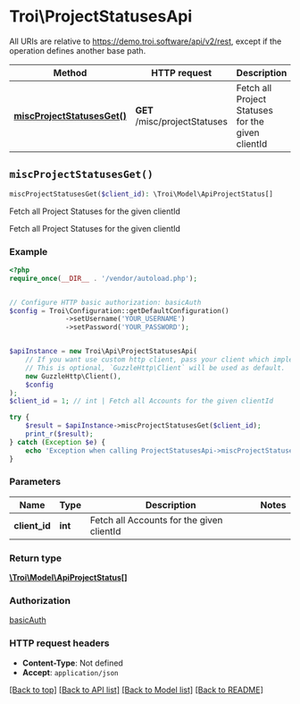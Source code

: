# Troi\ProjectStatusesApi

All URIs are relative to https://demo.troi.software/api/v2/rest, except if the operation defines another base path.

| Method | HTTP request | Description |
| ------------- | ------------- | ------------- |
| [**miscProjectStatusesGet()**](ProjectStatusesApi.md#miscProjectStatusesGet) | **GET** /misc/projectStatuses | Fetch all Project Statuses for the given clientId |


## `miscProjectStatusesGet()`

```php
miscProjectStatusesGet($client_id): \Troi\Model\ApiProjectStatus[]
```

Fetch all Project Statuses for the given clientId

Fetch all Project Statuses for the given clientId

### Example

```php
<?php
require_once(__DIR__ . '/vendor/autoload.php');


// Configure HTTP basic authorization: basicAuth
$config = Troi\Configuration::getDefaultConfiguration()
              ->setUsername('YOUR_USERNAME')
              ->setPassword('YOUR_PASSWORD');


$apiInstance = new Troi\Api\ProjectStatusesApi(
    // If you want use custom http client, pass your client which implements `GuzzleHttp\ClientInterface`.
    // This is optional, `GuzzleHttp\Client` will be used as default.
    new GuzzleHttp\Client(),
    $config
);
$client_id = 1; // int | Fetch all Accounts for the given clientId

try {
    $result = $apiInstance->miscProjectStatusesGet($client_id);
    print_r($result);
} catch (Exception $e) {
    echo 'Exception when calling ProjectStatusesApi->miscProjectStatusesGet: ', $e->getMessage(), PHP_EOL;
}
```

### Parameters

| Name | Type | Description  | Notes |
| ------------- | ------------- | ------------- | ------------- |
| **client_id** | **int**| Fetch all Accounts for the given clientId | |

### Return type

[**\Troi\Model\ApiProjectStatus[]**](../Model/ApiProjectStatus.md)

### Authorization

[basicAuth](../../README.md#basicAuth)

### HTTP request headers

- **Content-Type**: Not defined
- **Accept**: `application/json`

[[Back to top]](#) [[Back to API list]](../../README.md#endpoints)
[[Back to Model list]](../../README.md#models)
[[Back to README]](../../README.md)

